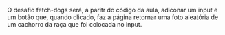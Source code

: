 O desafio fetch-dogs será, a paritr do código da aula, adiconar um input e um botão que, quando clicado, faz a página retornar uma foto aleatória de um cachorro da raça que foi colocada no input.